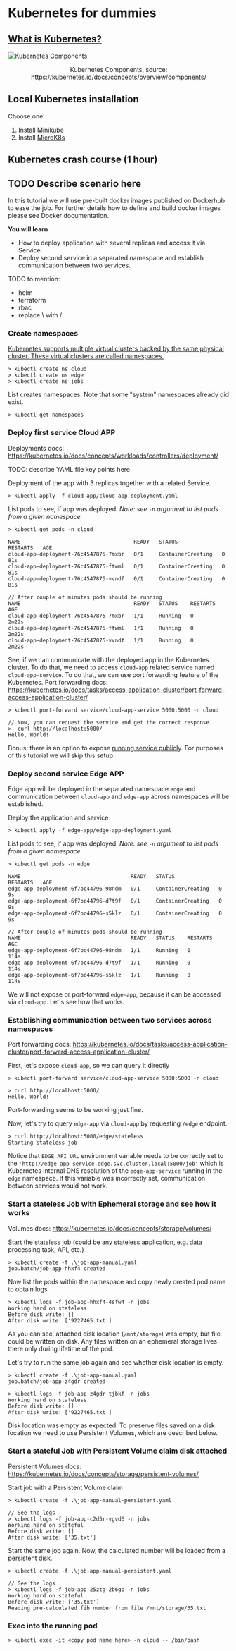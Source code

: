 # Kubernetes for dummies

## [What is Kubernetes?](https://kubernetes.io/docs/concepts/overview/what-is-kubernetes/)
![Kubernetes Components](components-of-kubernetes.svg)
<p align="center">
    Kubernetes Components, source: https://kubernetes.io/docs/concepts/overview/components/
</p>

## Local Kubernetes installation
Choose one:
1. Install [Minikube](https://minikube.sigs.k8s.io/docs/start/)
1. Install [MicroK8s](https://microk8s.io/)

## Kubernetes crash course (1 hour)

## TODO Describe scenario here
In this tutorial we will use pre-built docker images published on Dockerhub to ease the job. For further details how to define and build docker images please see Docker documentation.

**You will learn**
- How to deploy application with several replicas and access it via Service.
- Deploy second service in a separated namespace and establish communication between two services.


TODO to mention:
- helm
- terraform
- rbac
- replace \ with /

### Create namespaces
[Kubernetes supports multiple virtual clusters backed by the same physical cluster. These virtual clusters are called namespaces.](https://kubernetes.io/docs/concepts/overview/working-with-objects/namespaces/)

```
> kubectl create ns cloud
> kubectl create ns edge
> kubectl create ns jobs
```

List creates namespaces. Note that some "system" namespaces already did exist.
```
> kubectl get namespaces
```

### Deploy first service Cloud APP
Deployments docs: https://kubernetes.io/docs/concepts/workloads/controllers/deployment/

TODO: describe YAML file key points here

Deployment of the app with 3 replicas together with a related Service.
```
> kubectl apply -f cloud-app/cloud-app-deployment.yaml
```

List pods to see, if app was deployed. _Note: see `-n` argument to list pods from a given namespace._
```
> kubectl get pods -n cloud

NAME                                    READY   STATUS              RESTARTS   AGE
cloud-app-deployment-76c4547875-7mxbr   0/1     ContainerCreating   0          81s
cloud-app-deployment-76c4547875-ftwml   0/1     ContainerCreating   0          81s
cloud-app-deployment-76c4547875-vvndf   0/1     ContainerCreating   0          81s

// After couple of minutes pods should be running
NAME                                    READY   STATUS    RESTARTS   AGE
cloud-app-deployment-76c4547875-7mxbr   1/1     Running   0          2m22s
cloud-app-deployment-76c4547875-ftwml   1/1     Running   0          2m22s
cloud-app-deployment-76c4547875-vvndf   1/1     Running   0          2m22s
```

See, if we can communicate with the deployed app in the Kubernetes cluster. To do that, we need to access `cloud-app` related service named `cloud-app-service`. To do that, we can use port forwarding feature of the Kubernetes.
Port forwarding docs: https://kubernetes.io/docs/tasks/access-application-cluster/port-forward-access-application-cluster/
```
> kubectl port-forward service/cloud-app-service 5000:5000 -n cloud

// Now, you can request the service and get the correct response.
>  curl http://localhost:5000/
Hello, World!
```

Bonus: there is an option to expose [running service publicly](https://kubernetes.io/docs/tutorials/kubernetes-basics/expose/expose-intro/). For purposes of this tutorial we will skip this setup.

### Deploy second service Edge APP
Edge app will be deployed in the separated namespace `edge` and communication between `cloud-app` and `edge-app` across namespaces will be established.

Deploy the application and service
```
> kubectl apply -f edge-app/edge-app-deployment.yaml
```

List pods to see, if app was deployed. _Note: see `-n` argument to list pods from a given namespace._
```
> kubectl get pods -n edge

NAME                                   READY   STATUS              RESTARTS   AGE
edge-app-deployment-6f7bc44796-98ndm   0/1     ContainerCreating   0          9s
edge-app-deployment-6f7bc44796-d7t9f   0/1     ContainerCreating   0          9s
edge-app-deployment-6f7bc44796-s5klz   0/1     ContainerCreating   0          9s

// After couple of minutes pods should be running
NAME                                   READY   STATUS    RESTARTS   AGE
edge-app-deployment-6f7bc44796-98ndm   1/1     Running   0          114s
edge-app-deployment-6f7bc44796-d7t9f   1/1     Running   0          114s
edge-app-deployment-6f7bc44796-s5klz   1/1     Running   0          114s
```

We will not expose or port-forward `edge-app`, because it can be accessed via `cloud-app`. Let's see how that works.

### Establishing communication between two services across namespaces
Port forwarding docs: https://kubernetes.io/docs/tasks/access-application-cluster/port-forward-access-application-cluster/

First, let's expose `cloud-app`, so we can query it directly
```
> kubectl port-forward service/cloud-app-service 5000:5000 -n cloud

> curl http://localhost:5000/
Hello, World!
```
Port-forwarding seems to be working just fine.

Now, let's try to query `edge-app` via `cloud-app` by requesting `/edge` endpoint.
```
> curl http://localhost:5000/edge/stateless
Starting stateless job
```

Notice that `EDGE_API_URL` environment variable needs to be correctly set to the `'http://edge-app-service.edge.svc.cluster.local:5000/job'` which is Kubernetes internal DNS resolution of the `edge-app-service` running in the `edge` namespace. If this variable was incorrectly set, communication between services would not work.

### Start a stateless Job with Ephemeral storage and see how it works
Volumes docs: https://kubernetes.io/docs/concepts/storage/volumes/

Start the stateless job (could be any stateless application, e.g. data processing task, API, etc.)
```
> kubectl create -f .\job-app-manual.yaml
job.batch/job-app-hhxf4 created
```

Now list the pods within the namespace and copy newly created pod name to obtain logs.
```
> kubectl logs -f job-app-hhxf4-4sfw4 -n jobs
Working hard on stateless
Before disk write: []
After disk write: ['9227465.txt']
```
As you can see, attached disk location (`/mnt/storage`) was empty, but file could be written on disk. Any files written on an ephemeral storage lives there only during lifetime of the pod.

Let's try to run the same job again and see whether disk location is empty.
```
> kubectl create -f .\job-app-manual.yaml
job.batch/job-app-z4gdr created

> kubectl logs -f job-app-z4gdr-tjbkf -n jobs
Working hard on stateless
Before disk write: []
After disk write: ['9227465.txt']
```
Disk location was empty as expected. To preserve files saved on a disk location we need to use Persistent Volumes, which are described below.

### Start a stateful Job with Persistent Volume claim disk attached
Persistent Volumes docs: https://kubernetes.io/docs/concepts/storage/persistent-volumes/

Start job with a Persistent Volume claim
```
> kubectl create -f .\job-app-manual-persistent.yaml

// See the logs
> kubectl logs -f job-app-c2d5r-vgvd6 -n jobs
Working hard on stateful
Before disk write: []
After disk write: ['35.txt']
```

Start the same job again. Now, the calculated number will be loaded from a persistent disk.
```
> kubectl create -f .\job-app-manual-persistent.yaml

// See the logs
> kubectl logs -f job-app-25ztg-2b6gp -n jobs
Working hard on stateful
Before disk write: ['35.txt']
Reading pre-calculated fib number from file /mnt/storage/35.txt
```


### Exec into the running pod
```
> kubectl exec -it <copy pod name here> -n cloud -- /bin/bash
```
